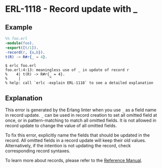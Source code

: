# ERL-1118 - Record update with _

## Example

```erlang
%% foo.erl
-module(foo).
-export([t/1]).
-record(r, {a,b}).
t(R) -> R#r{_ = 4}.
```

```
$ erlc foo.erl
foo.erl:4:13: meaningless use of _ in update of record r
%    4| t(R) -> R#r{_ = 4}.
%     |             ^
% help: call `erlc -explain ERL-1118` to see a detailed explanation
```

## Explanation

This error is generated by the Erlang linter when you use `_` as a field
name in record update. `_` can be used in record creation to set all omitted
field at once, or in pattern-matching to match all omitted fields. It is
not allowed in record update to change the value of all omitted fields.

To fix this error, explicitly name the fields that should be updated in
the record. All omitted fields in a record update will keep their old values.
Alternatively, if the intention is not updating the record, check corresponding
record syntaxes.

To learn more about records, please refer to the [Reference Manual](`e:system:ref_man_records`).
